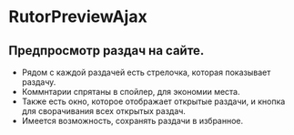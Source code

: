# RutorPreviewAjax
Предпросмотр раздач на сайте.
-----------------------------
- Рядом с каждой раздачей есть стрелочка, которая показывает раздачу.
- Коммнтарии спрятаны в спойлер, для экономии места.
- Также есть окно, которое отображает открытые раздачи, и кнопка для сворачивания всех открытых раздач.
- Имеется возможность, сохранять раздачи в избранное.
